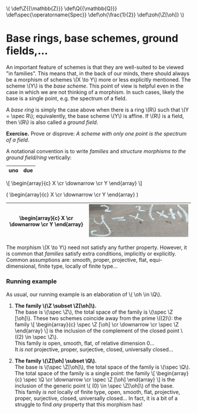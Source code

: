 <script src="/MathJax/MathJax.js?config=TeX-AMS_CHTML,local/local"></script>

\\( \def\Z{{\mathbb{Z}}} \def\Q{{\mathbb{Q}}} \def\spec{\operatorname{Spec}} \def\oh{\frac{1}{2}} \def\zoh{\Z[\oh]} \\)

# Base rings, base schemes, ground fields,...

An important feature of schemes is that they are well-suited to be viewed "in families".  This means that, in the back of our minds, there should always be a morphism of schemes \\(X \to Y\\) more or less explicitly mentioned.  The scheme \\(Y\\) is the *base scheme*.  This point of view is helpful even in the case in which we are not thinking of a morphism.  In such cases, likely the base is a single point, e.g. the spectrum of a field.

A *base ring* is simply the case above when there is a ring \\(R\\) such that \\(Y = \spec R\\); equivalently, the base scheme \\(Y\\) is affine.  If \\(R\\) is a field, then \\(R\\) is also called a *ground field*.

**Exercise.** Prove or disprove: *A scheme with only one point is the spectrum of a field*.

A notational convention is to write _families_ and _structure morphisms to the ground field/ring_ vertically:

|uno|due|
|---|---|


\\[
  \begin{array}{c}
  X \cr
  \downarrow \cr
  Y
  \end{array}
\\]

\( \begin{array}{c}
  X \cr
  \downarrow \cr
  Y
  \end{array} \)




| \begin{array}{c} X \cr \downarrow \cr Y \end{array} | ![ima](2020_11_03_small_lavagna.png)|
|---|---|


The morphism \\(X \to Y\\) need not satisfy any further property.  However, it is common that _families_ satisfy extra conditions, implicitly or explicitly.  Common assumptions are: smooth, proper, projective, flat, equi-dimensional, finite type, locally of finite type...


### Running example

As usual, our running example is an elaboration of
\\( \oh \in \Q\\).

1. **The family \\(\Z \subset \Z[\oh]\\).**  
The base is \\(\spec \Z\\), the total space of the family is \\(\spec \Z [\oh]\\).  These two schemes coincide away from the prime \\((2)\\): the family
\\[
  \begin{array}{c}
  \spec \Z [\oh] \cr
  \downarrow \cr
  \spec \Z
  \end{array}
\\]
is the inclusion of the complement of the closed point \\((2) \in \spec \Z\\).  
This family *is* open, smooth, flat, of relative dimension 0...  
It *is not* projective, proper, surjective, closed, universally closed...  

1. **The family \\(\Z[\oh] \subset \Q\\).**  
The base is \\(\spec \Z[\oh]\\), the total space of the family is \\(\spec \Q\\).  The total space of the family is a single point: the family
\\[
  \begin{array}{c}
  \spec \Q \cr
  \downarrow \cr
  \spec \Z [\oh]
  \end{array}
\\]
is the inclusion of the generic point \\( (0) \in \spec \Z[\oh]\\) of the base.  
This family *is not* locally of finite type, open, smooth, flat, projective, proper, surjective, closed, universally closed...  In fact, it is a bit of a struggle to find *any* property that this morphism has!

